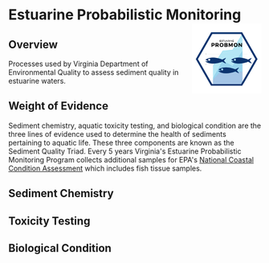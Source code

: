 
<!-- README.md is generated from README.Rmd. Please edit that file -->
Estuarine Probabilistic Monitoring <a href='https://www.deq.virginia.gov/Programs/Water/WaterQualityInformationTMDLs/WaterQualityMonitoring/ProbabilisticMonitoring.aspx'><img src='figures/ProbMon.png' align="right" height="138.5" /></a>
============================================================================================================================================================================================================================================

Overview
--------

Processes used by Virginia Department of Environmental Quality to assess sediment quality in estuarine waters.

Weight of Evidence
------------------

Sediment chemistry, aquatic toxicity testing, and biological condition are the three lines of evidence used to determine the health of sediments pertaining to aquatic life. These three components are known as the Sediment Quality Triad. Every 5 years Virginia's Estuarine Probabilistic Monitoring Program collects additional samples for EPA's [National Coastal Condition Assessment](https://www.epa.gov/national-aquatic-resource-surveys/ncca) which includes fish tissue samples.

Sediment Chemistry
------------------

Toxicity Testing
----------------

Biological Condition
--------------------
